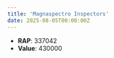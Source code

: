 ```yaml
---
title: 'Magnaspectro Inspectors'
date: 2025-08-05T00:00:00Z
---
```

- **RAP**: 337042
- **Value**: 430000
